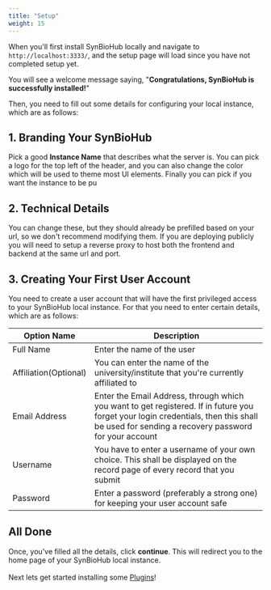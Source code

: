 ```yaml
---
title: "Setup"
weight: 15
---
```


When you'll first install SynBioHub locally and navigate to ```http://localhost:3333/```, and the setup page will load since you have not completed setup yet.

You will see a welcome message saying, "**Congratulations, SynBioHub is successfully installed!**"

Then, you need to fill out some details for configuring your local instance, which are as follows:

## 1. Branding Your SynBioHub

Pick a good **Instance Name** that describes what the server is. You can pick a logo for the top left of the header, and you can also change the color which will be used to theme most UI elements.
Finally you can pick if you want the instance to be pu

## 2. Technical Details

You can change these, but they should already be prefilled based on your url, so we don't recommend modifying them. If you are deploying publicly you will need to setup a reverse proxy to host both the frontend and backend at the same url and port.

## 3. Creating Your First User Account

You need to create a user account that will have the first privileged access to your SynBioHub local instance. For that you need to enter certain details, which are as follows:

| Option Name | Description   |
|-------------|----------|
| Full Name   | Enter the name of the user|
| Affiliation(Optional)| You can enter the name of the university/institute that you're currently affiliated to| 
| Email Address| Enter the Email Address, through which you want to get registered. If in future you forget your login credentials, then this shall be used for sending a recovery password for your account| 
| Username | You have to enter a username of your own choice. This shall be displayed on the record page of every record that you submit|
|Password | Enter a password (preferably a strong one) for keeping your user account safe|

<!-- ## 4. Setting up External Authorization Provider

External authentication basically, is the use of third-party authentication sources to decide whether a user should be allowed access to a system, and often what level of access an authenticated user enjoys on a system.

For a SynBioHub local instance, you've got 2 options i.e, **none** or **google**. If you'll select none as your preferred authorisation provider then, you simply have to click **continue**. 

To be able to use Google for authentication, you first need to register with them. This is done at their developer **[console](https://console.developers.google.com/)**. To learn more about using google as your service provider, click **[here](https://docs.identityserver.io/en/release/quickstarts/4_external_authentication.html#adding-google-support)**. Now, if you select google as your preferred authorisation provider, then the you have to provide certain values for the following options:

| Option Name         | Description        | 
|---------------------|--------------------|
| Client ID | This is an identification string that is provided to every user by google. This number is unique for each user. For an example: **XXXXXXXXXXXXXXXXXXXX.apps.googleusercontent.com**, this is how a client ID provided by google looks.|
| Client Secret | Client secret values are created for the app by the external authentication provider when the app is registered with the provider and it is a unique identification string. |
| Redirect URL | This is the path in your application that users are redirected to after they have authenticated with Google. The path will be appended with the authorisation code for access. It must have a protocol and cannot contain URL fragments or relative paths. Also, make sure it is not a public IP address.|
-------------------------------------------------------------------------------

If you want to obtain your client ID and client secret, you can visit **[Google's documentation](https://developers.google.com/adwords/api/docs/guides/authentication)** for further reference.  -->

## All Done
Once, you've filled all the details, click **continue**. This will redirect you to the home page of your SynBioHub local instance.\
\
Next lets get started installing some [Plugins](/plugins)!
